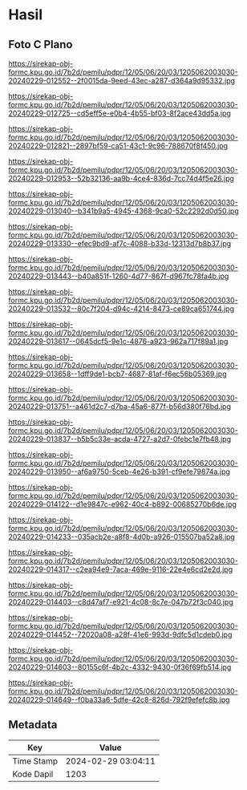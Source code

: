 # Hasil

## Foto C Plano

https://sirekap-obj-formc.kpu.go.id/7b2d/pemilu/pdpr/12/05/06/20/03/1205062003030-20240229-012552--2f0015da-9eed-43ec-a287-d364a9d95332.jpg

https://sirekap-obj-formc.kpu.go.id/7b2d/pemilu/pdpr/12/05/06/20/03/1205062003030-20240229-012725--cd5eff5e-e0b4-4b55-bf03-8f2ace43dd5a.jpg

https://sirekap-obj-formc.kpu.go.id/7b2d/pemilu/pdpr/12/05/06/20/03/1205062003030-20240229-012821--2897bf59-ca51-43c1-9c96-788670f8f450.jpg

https://sirekap-obj-formc.kpu.go.id/7b2d/pemilu/pdpr/12/05/06/20/03/1205062003030-20240229-012953--52b32136-aa9b-4ce4-836d-7cc74d4f5e26.jpg

https://sirekap-obj-formc.kpu.go.id/7b2d/pemilu/pdpr/12/05/06/20/03/1205062003030-20240229-013040--b341b9a5-4945-4368-9ca0-52c2292d0d50.jpg

https://sirekap-obj-formc.kpu.go.id/7b2d/pemilu/pdpr/12/05/06/20/03/1205062003030-20240229-013330--efec9bd9-af7c-4088-b33d-12313d7b8b37.jpg

https://sirekap-obj-formc.kpu.go.id/7b2d/pemilu/pdpr/12/05/06/20/03/1205062003030-20240229-013443--b40a851f-1260-4d77-867f-d967fc78fa4b.jpg

https://sirekap-obj-formc.kpu.go.id/7b2d/pemilu/pdpr/12/05/06/20/03/1205062003030-20240229-013532--80c7f204-d94c-4214-8473-ce89ca651744.jpg

https://sirekap-obj-formc.kpu.go.id/7b2d/pemilu/pdpr/12/05/06/20/03/1205062003030-20240229-013617--0645dcf5-9e1c-4876-a923-962a717f89a1.jpg

https://sirekap-obj-formc.kpu.go.id/7b2d/pemilu/pdpr/12/05/06/20/03/1205062003030-20240229-013658--1dff9de1-bcb7-4687-81af-f6ec56b05369.jpg

https://sirekap-obj-formc.kpu.go.id/7b2d/pemilu/pdpr/12/05/06/20/03/1205062003030-20240229-013751--a461d2c7-d7ba-45a6-877f-b56d380f76bd.jpg

https://sirekap-obj-formc.kpu.go.id/7b2d/pemilu/pdpr/12/05/06/20/03/1205062003030-20240229-013837--b5b5c33e-acda-4727-a2d7-0febc1e7fb48.jpg

https://sirekap-obj-formc.kpu.go.id/7b2d/pemilu/pdpr/12/05/06/20/03/1205062003030-20240229-013950--af6a9750-5ceb-4e26-b391-cf9efe79874a.jpg

https://sirekap-obj-formc.kpu.go.id/7b2d/pemilu/pdpr/12/05/06/20/03/1205062003030-20240229-014122--d1e9847c-e962-40c4-b892-00685270b6de.jpg

https://sirekap-obj-formc.kpu.go.id/7b2d/pemilu/pdpr/12/05/06/20/03/1205062003030-20240229-014233--035acb2e-a8f8-4d0b-a926-015507ba52a8.jpg

https://sirekap-obj-formc.kpu.go.id/7b2d/pemilu/pdpr/12/05/06/20/03/1205062003030-20240229-014317--c2ea94e9-7aca-469e-9116-22e4e6cd2e2d.jpg

https://sirekap-obj-formc.kpu.go.id/7b2d/pemilu/pdpr/12/05/06/20/03/1205062003030-20240229-014403--c8d47af7-e921-4c08-8c7e-047b72f3c040.jpg

https://sirekap-obj-formc.kpu.go.id/7b2d/pemilu/pdpr/12/05/06/20/03/1205062003030-20240229-014452--72020a08-a28f-41e6-993d-9dfc5d1cdeb0.jpg

https://sirekap-obj-formc.kpu.go.id/7b2d/pemilu/pdpr/12/05/06/20/03/1205062003030-20240229-014603--80155c6f-4b2c-4332-9430-0f36f69fb514.jpg

https://sirekap-obj-formc.kpu.go.id/7b2d/pemilu/pdpr/12/05/06/20/03/1205062003030-20240229-014649--f0ba33a6-5dfe-42c8-826d-792f9efefc8b.jpg


## Metadata

| Key        | Value               |
| ---------- | ------------------- |
| Time Stamp | 2024-02-29 03:04:11 |
| Kode Dapil | 1203                |



